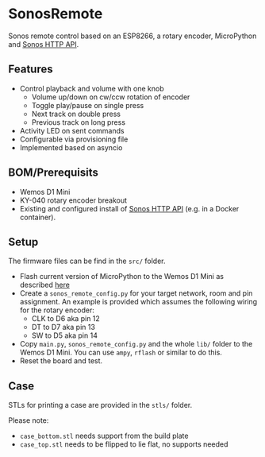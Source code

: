 # SonosRemote

Sonos remote control based on an ESP8266, a rotary encoder, MicroPython and [Sonos HTTP API](https://jishi.github.io/node-sonos-http-api/).

## Features

  * Control playback and volume with one knob
    * Volume up/down on cw/ccw rotation of encoder
    * Toggle play/pause on single press
    * Next track on double press
    * Previous track on long press
  * Activity LED on sent commands
  * Configurable via provisioning file
  * Implemented based on asyncio

## BOM/Prerequisits

  * Wemos D1 Mini
  * KY-040 rotary encoder breakout
  * Existing and configured install of [Sonos HTTP API](https://jishi.github.io/node-sonos-http-api/) (e.g. in a Docker container).

## Setup

The firmware files can be find in the `src/` folder.

  * Flash current version of MicroPython to the Wemos D1 Mini as described [here](https://docs.micropython.org/en/latest/esp8266/tutorial/intro.html)
  * Create a `sonos_remote_config.py` for your target network, room and pin assignment. An example is provided which assumes the following wiring for the rotary encoder:
    * CLK to D6 aka pin 12
    * DT to D7 aka pin 13
    * SW to D5 aka pin 14
  * Copy `main.py`, `sonos_remote_config.py` and the whole `lib/` folder to the Wemos D1 Mini. You can use `ampy`, `rflash` or similar to do this.
  * Reset the board and test. 

## Case

STLs for printing a case are provided in the `stls/` folder.

Please note:

  * `case_bottom.stl` needs support from the build plate
  * `case_top.stl` needs to be flipped to lie flat, no supports needed

